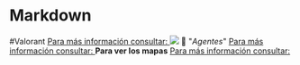 # Markdown
#Valorant
[Para más información consultar: ]("https://playvalorant.com/es-mx/")
![](C:\Users\Gemma\IdeaProjects\Markdown)
🦾​
"_Agentes_"
[Para más información consultar: ]("https://playvalorant.com/es-mx/agents/")
**Para ver los mapas**
[Para más información consultar: ]("https://playvalorant.com/es-mx/maps/")


